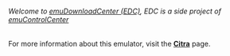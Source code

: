 ###### Welcome to [emuDownloadCenter (EDC)](https://github.com/PhoenixInteractiveNL/emuDownloadCenter/wiki/), EDC is a side project of [emuControlCenter](https://github.com/PhoenixInteractiveNL/emuControlCenter/wiki/)

For more information about this emulator, visit the [**Citra**](https://github.com/PhoenixInteractiveNL/emuDownloadCenter/wiki/Emulator-citra#menu) page.
